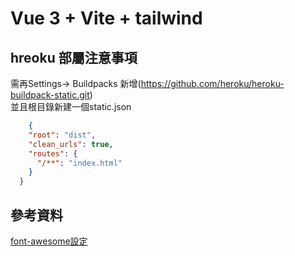 # Vue 3 + Vite + tailwind

## hreoku 部屬注意事項
需再Settings->  Buildpacks 新增(https://github.com/heroku/heroku-buildpack-static.git)  
並且根目錄新建一個static.json
```json
    {
    "root": "dist",
    "clean_urls": true,
    "routes": {
      "/**": "index.html"
    }
  }
```

## 參考資料
[font-awesome設定](https://rogeraabbccdd.github.io/F2E-book/views/ch24.html#font-awesome)
